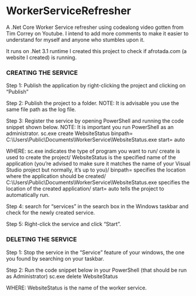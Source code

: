 # WorkerServiceRefresher
A .Net Core Worker Service refresher using codealong video gotten from Tim Correy on Youtube. I intend to add more comments to make it easier to understand for myself and anyone who stumbles upon it.

It runs on .Net 3.1 runtime
I created this project to check if afrotada.com (a website I created) is running.

### CREATING THE SERVICE

Step 1: Publish the application by right-clicking the project and clicking on “Publish”

Step 2: Publish the project to a folder.
NOTE: It is advisable you use the same file path as the log file.

Step 3: Register the service by opening PowerShell and running the code snippet shown below. 
NOTE: It is important you run PowerShell as an administrator.
sc.exe create WebsiteStatus binpath= C:\Users\Public\Documents\WorkerService\WebsiteStatus.exe start= auto

WHERE:	sc.exe indicates the type of program you want to run/
	create is used to create the project/
	WebsiteStatus is the specified name of the application (you’re advised to make sure it matches the name of your Visual Studio project but normally, it’s up to you)/
	binpath= specifies the location where the application should be created/
	C:\Users\Public\Documents\WorkerService\WebsiteStatus.exe specifies the location of the created application/
	start= auto tells the project to automatically run.

Step 4: search for “services” in the search box in the Windows taskbar and check for the newly created service.

Step 5: Right-click the service and click “Start”.


### DELETING THE SERVICE

Step 1: Stop the service in the “Service” feature of your windows, the one you found by searching on your taskbar.

Step 2: Run the code snippet below in your PowerShell (that should be run as Administrator)
sc.exe delete WebsiteStatus


WHERE: WebsiteStatus is the name of the worker service.
